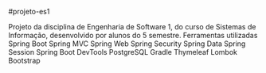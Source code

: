 #projeto-es1

Projeto da disciplina de Engenharia de Software 1, do curso de Sistemas de Informação, desenvolvido por alunos do 5 semestre.
Ferramentas utilizadas
Spring Boot
Spring MVC
Spring Web
Spring Security
Spring Data
Spring Session
Spring Boot DevTools
PostgreSQL
Gradle
Thymeleaf
Lombok
Bootstrap